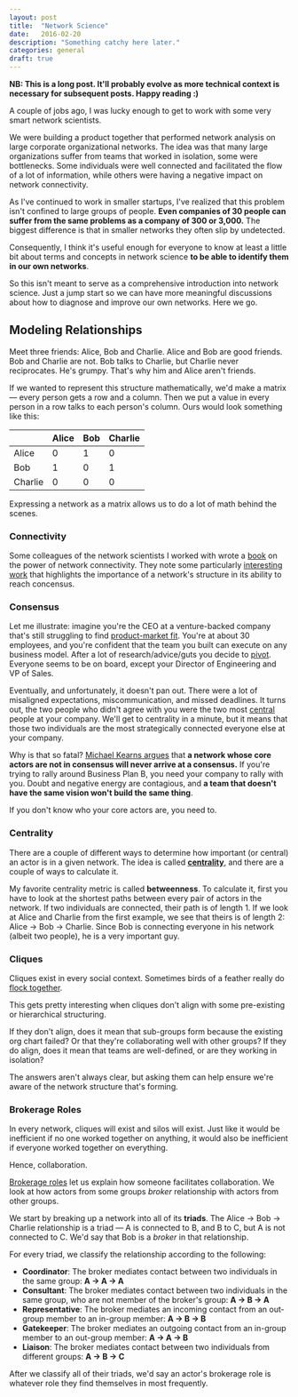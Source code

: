 ```yaml
---
layout: post
title:  "Network Science"
date:   2016-02-20
description: "Something catchy here later."
categories: general
draft: true
---
```



**NB: This is a long post. It'll probably evolve as more technical context is necessary for subsequent posts.  Happy reading :)**

A couple of jobs ago, I was lucky enough to get to work with some very smart network scientists.

We were building a product together that performed network analysis on large corporate organizational networks.  The idea was that many large organizations suffer from teams that worked in isolation, some were bottlenecks.  Some individuals were well connected and facilitated the flow of a lot of information, while others were having a negative impact on network connectivity.

As I've continued to work in smaller startups, I've realized that this problem isn't confined to large groups of people.  **Even companies of 30 people can suffer from the same problems as a company of 300 or 3,000.**  The biggest difference is that in smaller networks they often slip by undetected.

Consequently, I think it's useful enough for everyone to know at least a little bit about terms and concepts in network science **to be able to identify them in our own networks**.

So this isn't meant to serve as a comprehensive introduction into network science.  Just a jump start so we can have more meaningful discussions about how to diagnose and improve our own networks.  Here we go.

## Modeling Relationships

Meet three friends: Alice, Bob and Charlie.  Alice and Bob are good friends.  Bob and Charlie are not.  Bob talks to Charlie, but Charlie never reciprocates.  He's grumpy.  That's why him and Alice aren't friends.

If we wanted to represent this structure mathematically, we'd make a matrix &mdash; every person gets a row and a column.  Then we put a value in every person in a row talks to each person's column.  Ours would look something like this:


|         | Alice | Bob | Charlie |
| ------- | ----- | --- | ------- |
| Alice   |   0   |  1  |    0    |
| Bob     |   1   |  0  |    1    |
| Charlie |   0   |  0  |    0    |


Expressing a network as a matrix allows us to do a lot of math behind the scenes.

### Connectivity

Some colleagues of the network scientists I worked with wrote a [book](http://www.amazon.com/Connected-Surprising-Networks-Friends-Everything/dp/0316036137) on the power of network connectivity.  They note some particularly [interesting work](https://www.cis.upenn.edu/~mkearns/papers/behvoting.pdf) that highlights the importance of a network's structure in its ability to reach concensus.

### Consensus

Let me illustrate: imagine you're the CEO at a venture-backed company that's still struggling to find [product-market fit](http://www.stanford.edu/class/ee204/ProductMarketFit.html).  You're at about 30 employees, and you're confident that the team you built can execute on any business model.  After a lot of research/advice/guts you decide to [pivot](https://en.wikipedia.org/wiki/Lean_startup#Pivot). Everyone seems to be on board, except your Director of Engineering and VP of Sales.

Eventually, and unfortunately, it doesn't pan out.  There were a lot of misaligned expectations, miscommunication, and missed deadlines.  It turns out, the two people who didn't agree with you were the two most [central](#centrality) people at your company.  We'll get to centrality in a minute, but it means that those two individuals are the most strategically connected everyone else at your company.

Why is that so fatal? [Michael Kearns argues](https://www.cis.upenn.edu/~mkearns/papers/KearnsJuddVorobeychik.pdf) that **a network whose core actors are not in consensus will never arrive at a consensus.**  If you're trying to rally around Business Plan B, you need your company to rally with you.  Doubt and negative energy are contagious, and **a team that doesn't have the same vision won't build the same thing**.

If you don't know who your core actors are, you need to.

### Centrality

There are a couple of different ways to determine how important (or central) an actor is in a given network.  The idea is called **[centrality](https://en.wikipedia.org/wiki/Centrality)**, and there are a couple of ways to calculate it.

My favorite centrality metric is called **betweenness**.  To calculate it, first you have to look at the shortest paths between every pair of actors in the network.  If two individuals are connected, their path is of length 1.  If we look at Alice and Charlie from the first example, we see that theirs is of length 2: Alice → Bob → Charlie.  Since Bob is connecting everyone in his network (albeit two people), he is a very important guy.


### Cliques

Cliques exist in every social context.  Sometimes birds of a feather really do [flock together](https://en.wikipedia.org/wiki/Assortativity).

This gets pretty interesting when cliques don't align with some pre-existing or hierarchical structuring.

If they don't align, does it mean that sub-groups form because the existing org chart failed? Or that they're collaborating well with other groups?  If they do align, does it mean that teams are well-defined, or are they working in isolation?

The answers aren't always clear, but asking them can help ensure we're aware of the network structure that's forming.


### Brokerage Roles

In every network, cliques will exist and silos will exist.  Just like it would be inefficient if no one worked together on anything, it would also be inefficient if everyone worked together on everything.

Hence, collaboration.

[Brokerage roles](https://www.insna.org/PDF/Connections/v26/2004_I-1-6.pdf) let us explain how someone facilitates collaboration.  We look at how actors from some groups _broker_ relationship with actors from other groups.

We start by breaking up a network into all of its **triads**. The Alice → Bob → Charlie relationship is a triad &mdash; A is connected to B, and B to C, but A is not connected to C.  We'd say that Bob is a _broker_ in that relationship.

For every triad, we classify the relationship according to the following:

- **Coordinator**: The broker mediates contact between two individuals in the same group: **A → A → A**
- **Consultant**: The broker mediates contact between two individuals in the same group, who are not member of the broker's group: **A → B → A**
- **Representative**: The broker mediates an incoming contact from an out-group member to an in-group member: **A → B → B**
- **Gatekeeper**: The broker mediates an outgoing contact from an in-group member to an out-group member: **A → A → B**
- **Liaison**: The broker mediates contact between two individuals from different groups: **A → B → C**

After we classify all of their triads, we'd say an actor's brokerage role is whatever role they find themselves in most frequently.

